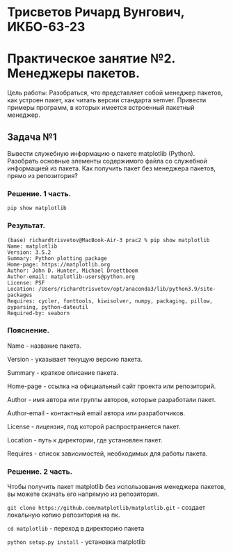 # Трисветов Ричард Вунгович, ИКБО-63-23
# Практическое занятие №2. Менеджеры пакетов.
Цель работы: Разобраться, что представляет собой менеджер пакетов, как устроен пакет, как читать версии стандарта semver. Привести примеры программ, в которых имеется встроенный пакетный менеджер.
## Задача №1
Вывести служебную информацию о пакете matplotlib (Python). Разобрать основные элементы содержимого файла со служебной информацией из пакета. Как получить пакет без менеджера пакетов, прямо из репозитория?

### Решение. 1 часть.
``` pip show matplotlib ```

### Результат.
```
(base) richardtrisvetov@MacBook-Air-3 prac2 % pip show matplotlib
Name: matplotlib
Version: 3.5.2
Summary: Python plotting package
Home-page: https://matplotlib.org
Author: John D. Hunter, Michael Droettboom
Author-email: matplotlib-users@python.org
License: PSF
Location: /Users/richardtrisvetov/opt/anaconda3/lib/python3.9/site-packages
Requires: cycler, fonttools, kiwisolver, numpy, packaging, pillow, pyparsing, python-dateutil
Required-by: seaborn
````

### Пояснение.
Name - название пакета.

Version - указывает текущую версию пакета.

Summary - краткое описание пакета.

Home-page - ссылка на официальный сайт проекта или репозиторий.

Author - имя автора или группы авторов, которые разработали пакет.

Author-email - контактный email автора или разработчиков.

License - лицензия, под которой распространяется пакет.

Location - путь к директории, где установлен пакет.

Requires - список зависимостей, необходимых для работы пакета.

### Решение. 2 часть.

Чтобы получить пакет matplotlib без использования менеджера пакетов, вы можете скачать его напрямую из репозитория.

` git clone https://github.com/matplotlib/matplotlib.git ` - создает локальную копию репозитория на пк.

` cd matplotlib ` - переход в директорию пакета

` python setup.py install ` - установка matplotlib
